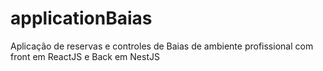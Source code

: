 # applicationBaias
Aplicação de reservas e controles de Baias de ambiente profissional com front em ReactJS e Back em NestJS

